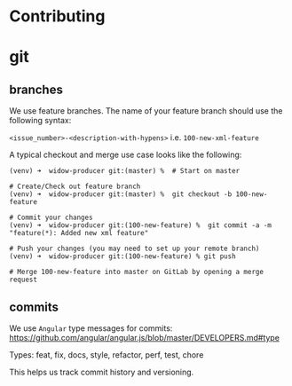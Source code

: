 # Contributing

# git

## branches

We use feature branches. The name of your feature branch should use the following syntax:

`<issue_number>-<description-with-hypens>` i.e. `100-new-xml-feature`

A typical checkout and merge use case looks like the following:

```commandline
(venv) ➜  widow-producer git:(master) %  # Start on master

# Create/Check out feature branch
(venv) ➜  widow-producer git:(master) %  git checkout -b 100-new-feature  

# Commit your changes
(venv) ➜  widow-producer git:(100-new-feature) %  git commit -a -m "feature(*): Added new xml feature"  

# Push your changes (you may need to set up your remote branch)
(venv) ➜  widow-producer git:(100-new-feature) % git push

# Merge 100-new-feature into master on GitLab by opening a merge request
```

## commits

We use `Angular` type messages for commits: https://github.com/angular/angular.js/blob/master/DEVELOPERS.md#type

Types: feat, fix, docs, style, refactor, perf, test, chore

This helps us track commit history and versioning.